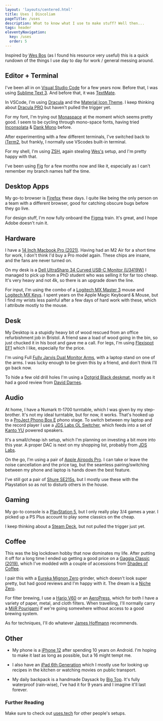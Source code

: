 ```yaml
---
layout: 'layouts/centered.html'
title: Uses | Discoliam
pageTitle: /uses
description: What to know what I use to make stuff? Well then...
tags: header
eleventyNavigation:
  key: /uses
  order: 5
---
```


<p class="Lead">Inspired by <a href="https://wesbos.com/uses/" target="_blank">Wes Bos</a> (as I found his resource very useful) this is a quick rundown of the things I use day to day for work / general messing around.</p>

## Editor + Terminal

I've been all in on [Visual Studio Code](https://code.visualstudio.com/) for a few years now. Before that, I was using [Sublime Text 3](https://www.sublimetext.com/3). And before that, it was [TextMate](https://macromates.com/).

In VSCode, I'm using [Dracula](https://draculatheme.com/) and the [Material Icon Theme](https://marketplace.visualstudio.com/items?itemName=PKief.material-icon-theme). I keep thinking about [Dracula PRO](https://draculatheme.com/pro) but haven't pulled the trigger yet.

For my font, I'm trying out [Monaspace](https://monaspace.githubnext.com/) at the moment which seems pretty good. I seem to be cycling through mono-space fonts, having tried [Inconsolata](https://fonts.google.com/specimen/Inconsolata) & [Dank Mono](https://dank.sh/) before.

After experimenting with a few different terminals, I've switched back to [iTerm2](https://iterm2.com/), but frankly, I normally use VScodes built-in terminal.

For my shell, I'm using [ZSH](https://ohmyz.sh/), again stealing [Wes's](https://github.com/wesbos/Cobalt2-iterm) setup, and I'm pretty happy with that.

I've been using [Fig](https://fig.io/) for a few months now and like it, especially as I can't remember my branch names half the time.

## Desktop Apps

My go-to browser is [Firefox](https://www.mozilla.org/firefox/) these days. I quite like being the only person on a team with a different browser, good for catching obscure bugs before they go live.

For design stuff, I'm now fully onboard the [Figma](https://www.figma.com) train. It's great, and I hope Adobe doesn't ruin it.

## Hardware

I have a [14 Inch Macbook Pro (2021)](https://everymac.com/systems/apple/macbook_pro/specs/macbook-pro-m1-pro-8-core-cpu-14-core-gpu-14-2021-specs.html). Having had an M2 Air for a short time for work, I don't think I'd buy a Pro model again. These chips are insane, and the fans are never turned on.

On my desk is a [Dell UltraSharp 34 Curved USB-C Monitor (U3419W)](https://uk.pcmag.com/monitors/121496/dell-ultrasharp-34-curved-usb-c-monitor-u3419w) I managed to pick up from a PhD student who was selling it for far too cheap. It's very heavy and not 4k, so there is an upgrade down the line.

For input, I'm using the combo of a [Logitech MX Master 3](https://www.logitech.com/en-gb/product/mx-master-3) mouse and [Logitech MX Keys](https://www.logitech.com/en-gb/product/mx-keys-wireless-keyboard). I spent years on the Apple Magic Keyboard & Mouse, but I find my wrists less painful after a few days of hard work with these, which I attribute mostly to the mouse.

## Desk

My Desktop is a stupidly heavy bit of wood rescued from an office refurbishment job in Bristol. A friend saw a load of wood going in the bin, so just chucked it in his boot and gave me a call. For legs, I'm using [Flexispot EF1](https://flexispot.co.uk/electric-height-adjustable-standing-desk-e1.html) which I like, especially for the price.

I'm using Full [Fully Jarvis Dual Monitor Arms](https://www.amazon.co.uk/Jarvis-Monitor-Mounting-Computer-Displays/dp/B071G47JJG), with a laptop stand on one of the arms. I was lucky enough to be given this by a friend, and don't think I'll go back now.

To hide a few old drill holes I'm using a [Dotgrid Black deskmat](https://www.dotgrid.co/products/vegan-leather-desk-mat-black), mostly as it had a good review from [David Darnes](https://setups.co/posts/david-darnes).

## Audio

At home, I have a Numark tt-1700 turntable, which I was given by my step-brother. It's not my ideal turntable, but for now, it works. That's hooked up to a [ProJect Phono Box E](https://www.project-audio.com/en/product/phono-box-e/) phono stage. To switch between my laptop and the record player I use a [JDS Labs OL Switcher](https://jdslabs.com/product/ol-switcher/), which feeds into a set of [Kanto YU](https://www.kantoaudio.com/powered-speakers/yu/) powered speakers.

It's a small/cheap ish setup, which I'm planning on investing a bit more into this year. A proper DAC is next on my shopping list, probably from [JDS Labs](https://jdslabs.com/).

On the go, I'm using a pair of [Apple Airpods Pro](https://www.apple.com/uk/airpods-pro/). I can take or leave the noise cancellation and the price tag, but the seamless pairing/switching between my phone and laptop is hands down the best feature.

I've still got a pair of [Shure SE215s](https://www.shure.com/en-GB/products/earphones/se215), but I mostly use these with the Playstation so as not to disturb others in the house.

## Gaming

My go-to console is a [PlayStation 5](https://www.playstation.com/en-gb/ps5/), but I only really play 3/4 games a year. I picked up a PS Plus account to play some classics on the cheap.

I keep thinking about a [Steam Deck](https://store.steampowered.com/steamdeck), but not pulled the trigger just yet.

## Coffee

This was the big lockdown hobby that now dominates my life. After putting it off for a long time I ended up getting a good price on a [Gaggia Classic (2019)](https://www.gaggia.com/manual-machines/new-classic-evo/), which I've modded with a couple of accessions from [Shades of Coffee](https://www.shadesofcoffee.co.uk/).

I pair this with a [Eureka Mignon Zero](https://www.eureka.co.it/en/catalogo/prodotti/macinacaff%C3%A8+on+demand/1/74.aspx) grinder, which doesn't look super pretty, but had good reviews and I'm happy with it. The dream is a [Niche Zero](https://www.nichecoffee.co.uk/products/niche-zero).

For filter brewing, I use a [Hario V60](https://www.hario.co.uk/products/hario-v60-drip-decanter-pour-over-coffee-maker-700ml) or an [AeroPress](https://aeropress.com/), which for both I have a variety of paper, metal, and cloth filters. When travelling, I'll normally carry a [MiiR Pourigami](https://www.miir.com/collections/pourigami-travel-coffee-system/products/pourigami-portable-travel-coffee-dripper) if we're going somewhere without access to a good brewing system.

As for techniques, I'll do whatever [James Hoffmann](https://www.jameshoffmann.co.uk/) recommends.

## Other

- My phone is a [iPhone 12](https://www.apple.com/iphone-12/) after spending 10 years on Android. I'm hoping to make it last as long as possible, but a 16 might tempt me.

- I also have an [iPad 6th Generation](<https://en.wikipedia.org/wiki/IPad_(2018)>) which I mostly use for looking up recipes in the kitchen or watching movies on public transport.

- My daily backpack is a handmade Daysack by [Big Top](https://www.instagram.com/bigxtop/). It's fully waterproof (rain-wise), I've had it for 9 years and I imagine it'll last forever.

### Further Reading

Make sure to check out [uses.tech](https://uses.tech/) for other people's setups.
